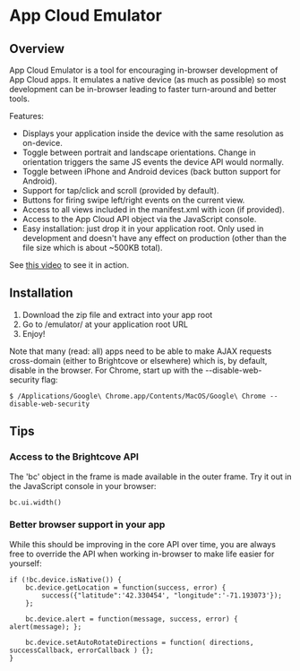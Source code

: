 # App Cloud Emulator #

## Overview

App Cloud Emulator is a tool for encouraging in-browser development of App Cloud apps. It emulates a native device (as much as possible) so most development can be in-browser leading to faster turn-around and better tools.

Features:

* Displays your application inside the device with the same resolution as on-device.
* Toggle between portrait and landscape orientations. Change in orientation triggers the same JS events the device API would normally.
* Toggle between iPhone and Android devices (back button support for Android).
* Support for tap/click and scroll (provided by default).
* Buttons for firing swipe left/right events on the current view.
* Access to all views included in the manifest.xml with icon (if provided).
* Access to the App Cloud API object via the JavaScript console.
* Easy installation: just drop it in your application root. Only used in development and doesn't have any effect on production (other than the file size which is about ~500KB total).

See [this video](http://bcove.me/ou9gf5n5 "App Cloud Emulator Demo") to see it in action.

## Installation

1. Download the zip file and extract into your app root
2. Go to /emulator/ at your application root URL
3. Enjoy!

Note that many (read: all) apps need to be able to make AJAX requests cross-domain (either to Brightcove or elsewhere) which is, by default, disable in the browser. For Chrome, start up with the --disable-web-security flag:

    $ /Applications/Google\ Chrome.app/Contents/MacOS/Google\ Chrome --disable-web-security

## Tips

### Access to the Brightcove API

The 'bc' object in the frame is made available in the outer frame. Try it out in the JavaScript console in your browser:

    bc.ui.width()

### Better browser support in your app

While this should be improving in the core API over time, you are always free to override the API when working in-browser to make life easier for yourself:


	if (!bc.device.isNative()) {
		bc.device.getLocation = function(success, error) {
			success({"latitude":'42.330454', "longitude":'-71.193073'});
		};

		bc.device.alert = function(message, success, error) { alert(message); };

		bc.device.setAutoRotateDirections = function( directions, successCallback, errorCallback ) {};
	}
